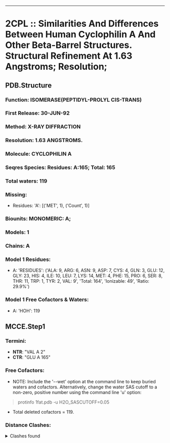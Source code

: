 ---
# 2CPL :: Similarities And Differences Between Human Cyclophilin A And Other Beta-Barrel Structures. Structural Refinement At 1.63 Angstroms; Resolution;
## PDB.Structure
### Function: ISOMERASE(PEPTIDYL-PROLYL CIS-TRANS)
### First Release: 30-JUN-92
### Method: X-RAY DIFFRACTION
### Resolution: 1.63 ANGSTROMS.
### Molecule: CYCLOPHILIN A
### Seqres Species: Residues: A:165; Total: 165
### Total waters: 119
### Missing:
  - Residues:
 'A': [('MET', 1), ('Count', 1)]

### Biounits: MONOMERIC: A;
### Models: 1
### Chains: A
### Model 1 Residues:
  - A:
 'RESIDUES': ('ALA: 9, ARG: 6, ASN: 9, ASP: 7, CYS: 4, GLN: 3, GLU: 12, GLY: 23, HIS: 4, ILE: 10, LEU: 7, LYS: 14, MET: 4, PHE: 15, PRO: 6, SER: 8, THR: 11, TRP: 1, TYR: 2, VAL: 9', 'Total: 164', 'Ionizable: 49',
              'Ratio: 29.9%')

### Model 1 Free Cofactors & Waters:
  - A:
 'HOH': 119

## MCCE.Step1
### Termini:
 - <strong>NTR</strong>: "VAL A   2"
 - <strong>CTR</strong>: "GLU A 165"

### Free Cofactors:
  - NOTE: Include the '--wet' option at the command line to keep buried waters and cofactors. Alternatively, change the water SAS cutoff to a non-zero, positive number using the command line 'u' option:
  > protinfo 1fat.pdb -u H2O_SASCUTOFF=0.05
  - Total deleted cofactors = 119.

### Distance Clashes:
<details><summary>Clashes found</summary>

- d= 1.58: " CA  NTR A   2" to " CB  VAL A   2"

</details>

